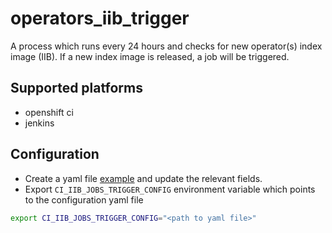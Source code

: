 # operators_iib_trigger

A process which runs every 24 hours and checks for new operator(s) index image (IIB).
If a new index image is released, a job will be triggered.

## Supported platforms
- openshift ci
- jenkins

## Configuration

- Create a yaml file [example](../../../config-examples/ci-iib-jobs-trigger-config.example.yaml) and update the relevant fields.
- Export `CI_IIB_JOBS_TRIGGER_CONFIG` environment variable which points to the configuration yaml file

```bash
export CI_IIB_JOBS_TRIGGER_CONFIG="<path to yaml file>"
```
